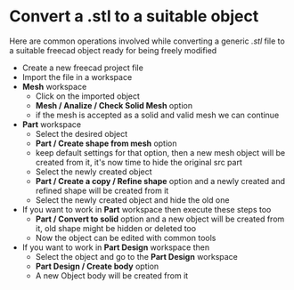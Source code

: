 # Convert a .stl to a suitable object
Here are common operations involved while converting a generic _.stl_ file to a suitable freecad object
ready for being freely modified
- Create a new freecad project file
- Import the file in a workspace
- **Mesh** workspace
    - Click on the imported object
    - **Mesh / Analize / Check Solid Mesh** option
    - if the mesh is accepted as a solid and valid mesh we can continue
- **Part** workspace
    - Select the desired object
    - **Part / Create shape from mesh** option
    - keep default settings for that option, then a new mesh object will be created from it, it's now time to hide the original src part
    - Select the newly created object
    - **Part / Create a copy / Refine shape** option and a newly created and refined shape will be created from it
    - Select the newly created object and hide the old one
- If you want to work in **Part** workspace then execute these steps too
    - **Part / Convert to solid** option and a new object will be created from it, old shape might be hidden or deleted too
    - Now the object can be edited with common tools
- If you want to work in **Part Design** workspace then
   - Select the object and go to the **Part Design** workspace
   - **Part Design / Create body** option
   - A new Object body will be created from it

